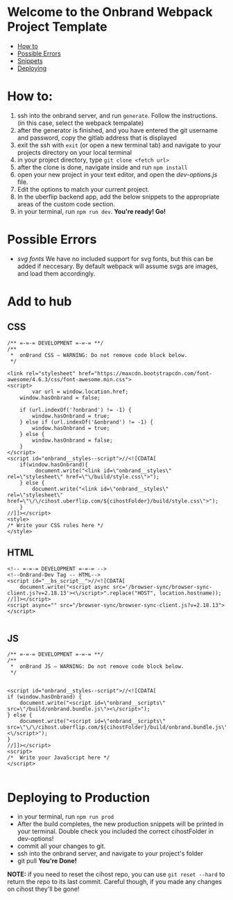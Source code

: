 # Welcome to the Onbrand Webpack Project Template

- [How to](#user-content-how-to)
- [Possible Errors](#user-content-possible-errors)
- [Snippets](#user-content-add-to-hub)
- [Deploying](#user-content-deploying-to-production)




# How to:

1. ssh into the onbrand server, and run `generate`. Follow the instructions. (in this case, select the webpack tempalate)
2. after the generator is finished, and you have entered the git username and password, copy the gitlab address that is displayed
3. exit the ssh with `exit` (or open a new terminal tab) and navigate to your projects directory on your local terminal
4. in your project directory, type `git clone <fetch url>`
5. after the clone is done, navigate inside and run `npm install`
6. open your new project in your text editor, and open the _dev-options.js_ file.
7. Edit the options to match your current project.
8. In the uberflip backend app, add the below snippets to the appropriate areas of the custom code section.
9. in your terminal, run `npm run dev`.
**You're ready! Go!**

# Possible Errors
- *svg fonts* We have no included support for svg fonts, but this can be added if neccesary. By default webpack will assume svgs are images, and load them accordingly. 


# Add to hub 


## CSS
```
/** =-=-= DEVELOPMENT =-=-= **/
/** 
 *  onBrand CSS – WARNING: Do not remove code block below.
 */

<link rel="stylesheet" href="https://maxcdn.bootstrapcdn.com/font-awesome/4.6.3/css/font-awesome.min.css">
<script>
        var url = window.location.href;
    window.hasOnbrand = false;

    if (url.indexOf('?onbrand') != -1) {
        window.hasOnbrand = true;
    } else if (url.indexOf('&onbrand') != -1) {
        window.hasOnbrand = true;
    } else {
        window.hasOnbrand = false;
    }
</script>
<script id="onbrand__styles--script">//<![CDATA[
    if(window.hasOnbrand){
         document.write("<link id=\"onbrand__styles\" rel=\"stylesheet\" href=\"\/build/style.css\">");
    } else {
        document.write("<link id=\"onbrand__styles\" rel=\"stylesheet\" href=\"\/\/cihost.uberflip.com/${cihostFolder}/build/style.css\">");
    }
//]]></script>
<style>
/* Write your CSS rules here */
</style>
```

## HTML
```
<!-- =-=-= DEVELOPMENT =-=-= -->
<!--OnBrand-Dev Tag -- HTML-->
<script id="__bs_script__">//<![CDATA[
    document.write("<script async src='/browser-sync/browser-sync-client.js?v=2.18.13'><\/script>".replace("HOST", location.hostname));
//]]></script>
<script async="" src="/browser-sync/browser-sync-client.js?v=2.18.13"></script>


```


## JS
```
/** =-=-= DEVELOPMENT =-=-= **/
/** 
 *  onBrand JS – WARNING: Do not remove code block below.
 */


<script id="onbrand__styles--script">//<![CDATA[
if (window.hasOnbrand) {
    document.write("<script id=\"onbrand__scripts\" src=\"/build/onbrand.bundle.js\"><\/script>");
} else {
    document.write("<script id=\"onbrand__scripts\" src=\"\/\/cihost.uberflip.com/${cihostFolder}/build/onbrand.bundle.js\"><\/script>");
}
//]]></script>
<script>
/*  Write your JavaScript here */
</script>
	
```


# Deploying to Production

- in your terminal, run `npm run prod`
- After the build completes, the new production snippets will be printed in your terminal. Double check you included the correct cihostFolder in dev-options!
- commit all your changes to git.
- ssh into the onbrand server, and navigate to your project's folder
- git pull
**You're Done!**

**NOTE:** if you need to reset the cihost repo, you can use `git reset --hard` to return the repo to its last commit. Careful though, if you made any changes on cihost they'll be gone!
